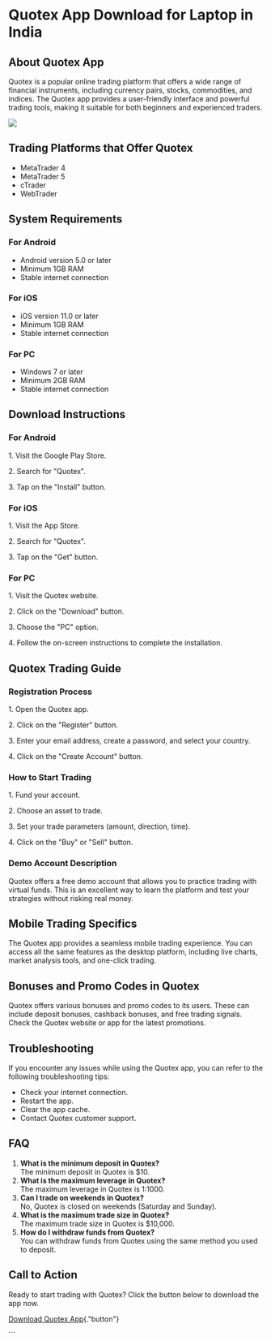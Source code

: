 # Quotex App Download for Laptop in India

## About Quotex App

Quotex is a popular online trading platform that offers a wide range of
financial instruments, including currency pairs, stocks, commodities,
and indices. The Quotex app provides a user-friendly interface and
powerful trading tools, making it suitable for both beginners and
experienced traders.

[![](https://static.quotex.io/files/1_en/300_250.jpg)](https://traff.sbs/brokerqxsignupf)

## Trading Platforms that Offer Quotex

-   MetaTrader 4
-   MetaTrader 5
-   cTrader
-   WebTrader

## System Requirements

### For Android

-   Android version 5.0 or later
-   Minimum 1GB RAM
-   Stable internet connection

### For iOS

-   iOS version 11.0 or later
-   Minimum 1GB RAM
-   Stable internet connection

### For PC

-   Windows 7 or later
-   Minimum 2GB RAM
-   Stable internet connection

## Download Instructions

### For Android

1\. Visit the Google Play Store.

2\. Search for "Quotex".

3\. Tap on the "Install" button.

### For iOS

1\. Visit the App Store.

2\. Search for "Quotex".

3\. Tap on the "Get" button.

### For PC

1\. Visit the Quotex website.

2\. Click on the "Download" button.

3\. Choose the "PC" option.

4\. Follow the on-screen instructions to complete the installation.

## Quotex Trading Guide

### Registration Process

1\. Open the Quotex app.

2\. Click on the "Register" button.

3\. Enter your email address, create a password, and select your
country.

4\. Click on the "Create Account" button.

### How to Start Trading

1\. Fund your account.

2\. Choose an asset to trade.

3\. Set your trade parameters (amount, direction, time).

4\. Click on the "Buy" or "Sell" button.

### Demo Account Description

Quotex offers a free demo account that allows you to practice trading
with virtual funds. This is an excellent way to learn the platform and
test your strategies without risking real money.

## Mobile Trading Specifics

The Quotex app provides a seamless mobile trading experience. You can
access all the same features as the desktop platform, including live
charts, market analysis tools, and one-click trading.

## Bonuses and Promo Codes in Quotex

Quotex offers various bonuses and promo codes to its users. These can
include deposit bonuses, cashback bonuses, and free trading signals.
Check the Quotex website or app for the latest promotions.

## Troubleshooting

If you encounter any issues while using the Quotex app, you can refer to
the following troubleshooting tips:

-   Check your internet connection.
-   Restart the app.
-   Clear the app cache.
-   Contact Quotex customer support.

## FAQ

1.  **What is the minimum deposit in Quotex?**\
    The minimum deposit in Quotex is \$10.
2.  **What is the maximum leverage in Quotex?**\
    The maximum leverage in Quotex is 1:1000.
3.  **Can I trade on weekends in Quotex?**\
    No, Quotex is closed on weekends (Saturday and Sunday).
4.  **What is the maximum trade size in Quotex?**\
    The maximum trade size in Quotex is \$10,000.
5.  **How do I withdraw funds from Quotex?**\
    You can withdraw funds from Quotex using the same method you used to
    deposit.

## Call to Action

Ready to start trading with Quotex? Click the button below to download
the app now.

[Download Quotex
App](\%22https://traff.sbs/quotexonelink\%22){."button"}

\`\`\`

